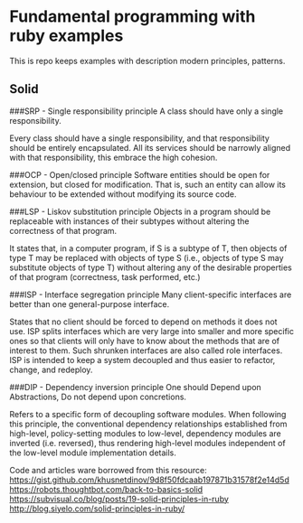 # Fundamental programming with ruby examples

This is repo keeps examples with description modern principles, patterns.

## Solid
###SRP - Single responsibility principle
A class should have only a single responsibility.
 
Every class should have a single responsibility, and that responsibility should be entirely encapsulated.
All its services should be narrowly aligned with that responsibility, this embrace the high cohesion.
     
###OCP - Open/closed principle
Software entities should be open for extension, but closed for modification.
That is, such an entity can allow its behaviour to be extended without modifying its source code.
 
###LSP - Liskov substitution principle
Objects in a program should be replaceable with instances of their subtypes without altering the correctness of that program.

It states that, in a computer program, if S is a subtype of T, then objects of type T may be replaced with objects of type S (i.e., objects of type S may substitute objects of type T) without altering any of the desirable properties of that program (correctness, task performed, etc.)

###ISP - Interface segregation principle
Many client-specific interfaces are better than one general-purpose interface.

States that no client should be forced to depend on methods it does not use.
ISP splits interfaces which are very large into smaller and more specific ones so that clients will only have to know about the methods that are of interest to them. Such shrunken interfaces are also called role interfaces. 
ISP is intended to keep a system decoupled and thus easier to refactor, change, and redeploy.

###DIP - Dependency inversion principle
One should Depend upon Abstractions, Do not depend upon concretions.

Refers to a specific form of decoupling software modules. When following this principle, the conventional dependency relationships established from high-level, policy-setting modules to low-level, dependency modules are inverted (i.e. reversed), thus rendering high-level modules independent of the low-level module implementation details. 

Code and articles ware borrowed from this resource:
https://gist.github.com/khusnetdinov/9d8f50fdcaab197871b31578f2e14d5d
https://robots.thoughtbot.com/back-to-basics-solid
https://subvisual.co/blog/posts/19-solid-principles-in-ruby
http://blog.siyelo.com/solid-principles-in-ruby/